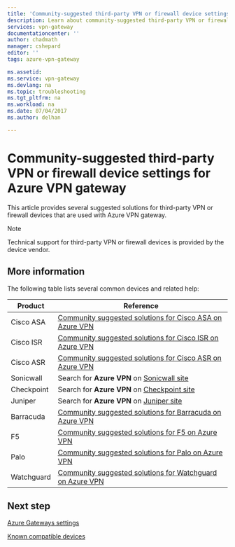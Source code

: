 ```yaml
---
title: 'Community-suggested third-party VPN or firewall device settings for Azure VPN gateway | Microsoft Docs'
description: Learn about community-suggested third-party VPN or firewall device settings for Azure VPN gateway.
services: vpn-gateway
documentationcenter: ''
author: chadmath
manager: cshepard
editor: ''
tags: azure-vpn-gateway

ms.assetid: 
ms.service: vpn-gateway
ms.devlang: na
ms.topic: troubleshooting
ms.tgt_pltfrm: na
ms.workload: na
ms.date: 07/04/2017
ms.author: delhan

---
```


# Community-suggested third-party VPN or firewall device settings for Azure VPN gateway

This article provides several suggested solutions for third-party VPN or firewall devices that are used with Azure VPN gateway.

> [!Note]
> Technical support for third-party VPN or firewall devices is provided by the device vendor. 

## More information

The following table lists several common devices and related help:

|Product    |Reference                                                |
|-----------|-----------------------------------------------------------|
|Cisco ASA  |[Community suggested solutions for Cisco ASA on Azure VPN](https://search.cisco.com/search?query=%22Azure%20VPN%22%20ASA&locale=enUS&tab=Cisco)   |
|Cisco ISR  |[Community suggested solutions for Cisco ISR on Azure VPN](https://search.cisco.com/search?query=%22Azure%20VPN%22%20ISR&locale=enUS&tab=Cisco)   |
|Cisco ASR  |[Community suggested solutions for Cisco ASR on Azure VPN](https://search.cisco.com/search?query=%22Azure%20VPN%22%20ASR&locale=enUS&tab=Cisco)   |
|Sonicwall |Search for **Azure VPN** on [Sonicwall site](https://support.sonicwall.com/search) |
| Checkpoint	|Search for **Azure VPN** on [Checkpoint site](https://supportcenter.checkpoint.com/supportcenter/portal) |
|Juniper |Search for **Azure VPN** on [Juniper site]( http://www.juniper.net/search/public/)|
|Barracuda  |[Community suggested solutions for Barracuda on Azure VPN](https://campus.barracuda.com/search/?q=%22Azure+VPN%22&x=0&y=0)   |
|F5         |[Community suggested solutions for F5 on Azure VPN](https://support.f5.com/csp/#/federated-search?q=%22Azure%20VPN%22&source=support)          |
|Palo       |[Community suggested solutions for Palo on Azure VPN](https://live.paloaltonetworks.com/t5/forums/searchpage/tab/message?q=Azure+VPN)        |
|Watchguard |[Community suggested solutions for Watchguard on Azure VPN](http://watchguardsupport.force.com/SupportSearch#q=Azure%20VPN&t=All&sort=relevancy)  |

## Next step

[Azure Gateways settings](https://docs.microsoft.com/en-us/azure/vpn-gateway/vpn-gateway-about-vpn-devices#a-nameipsecaipsecike-parameters)

[Known compatible devices](https://docs.microsoft.com/en-us/azure/vpn-gateway/vpn-gateway-about-vpn-devices#validated-vpn-devices)

